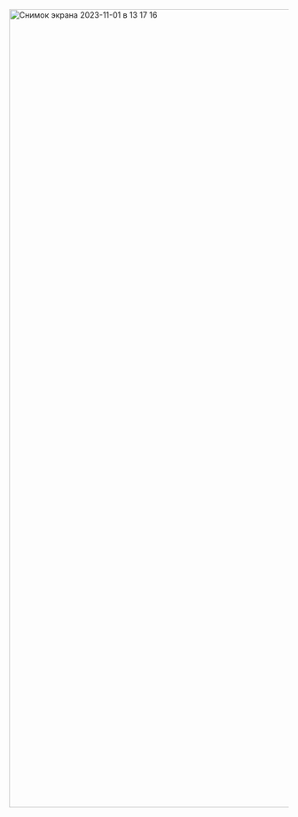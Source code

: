 <img width="1440" alt="Снимок экрана 2023-11-01 в 13 17 16" src="https://github.com/FAQNFS/DockerIDEA/assets/129405661/6d09a27c-ec5a-40c9-9e7d-129168f99743">
